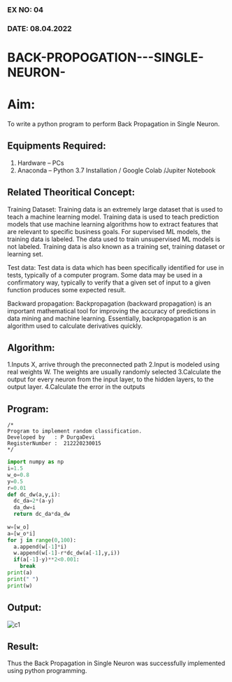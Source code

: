 ### EX NO: 04
### DATE: 08.04.2022
# BACK-PROPOGATION---SINGLE-NEURON-
# Aim:
 To write a python program to perform Back Propagation in Single Neuron.

 ## Equipments Required:
1. Hardware – PCs
2. Anaconda – Python 3.7 Installation / Google Colab /Jupiter Notebook

## Related Theoritical Concept:
Training Dataset:
Training data is an extremely large dataset that is used to teach a machine learning model. Training data is used to teach prediction models that use machine learning algorithms how to extract features that are relevant to specific business goals. For supervised ML models, the training data is labeled. The data used to train unsupervised ML models is not labeled. Training data is also known as a training set, training dataset or learning set.

Test data:
Test data is data which has been specifically identified for use in tests, typically of a computer program. Some data may be used in a confirmatory way, typically to verify that a given set of input to a given function produces some expected result.

Backward propagation:
Backpropagation (backward propagation) is an important mathematical tool for improving the accuracy of predictions in data mining and machine learning. Essentially, backpropagation is an algorithm used to calculate derivatives quickly.

## Algorithm:
1.Inputs X, arrive through the preconnected path
2.Input is modeled using real weights W. The weights are usually randomly selected
3.Calculate the output for every neuron from the input layer, to the hidden layers, to the output layer.
4.Calculate the error in the outputs

## Program:
```
/*
Program to implement random classification.
Developed by   : P DurgaDevi
RegisterNumber :  212220230015
*/
```
```python
import numpy as np
i=1.5    
w_o=0.8  
y=0.5    
r=0.01   
def dc_dw(a,y,i):
  dc_da=2*(a-y)
  da_dw=i
  return dc_da*da_dw
  
w=[w_o]
a=[w_o*i]
for j in range(0,100):
  a.append(w[-1]*i)
  w.append(w[-1]-r*dc_dw(a[-1],y,i))
  if(a[-1]-y)**2<0.001:
    break
print(a)
print(" ")
print(w)
```

## Output:
![c1](https://user-images.githubusercontent.com/75235704/166423940-a90c185c-9ce0-4be2-981e-e5a0d8e13acc.png)

## Result:
Thus the Back Propagation in Single Neuron was successfully implemented using python programming.
